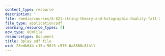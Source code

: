 ```yaml
---
content_type: resource
description: ''
file: /media/courses/8-821-string-theory-and-holographic-duality-fall-2014/28edb64bc15a90f3c5706a8868c8fb11_1OGZCt58GLc.pdf
file_type: application/pdf
learning_resource_types: []
ocw_type: OCWFile
resourcetype: Document
title: 3play pdf file
uid: 28edb64b-c15a-90f3-c570-6a8868c8fb11
---
```

